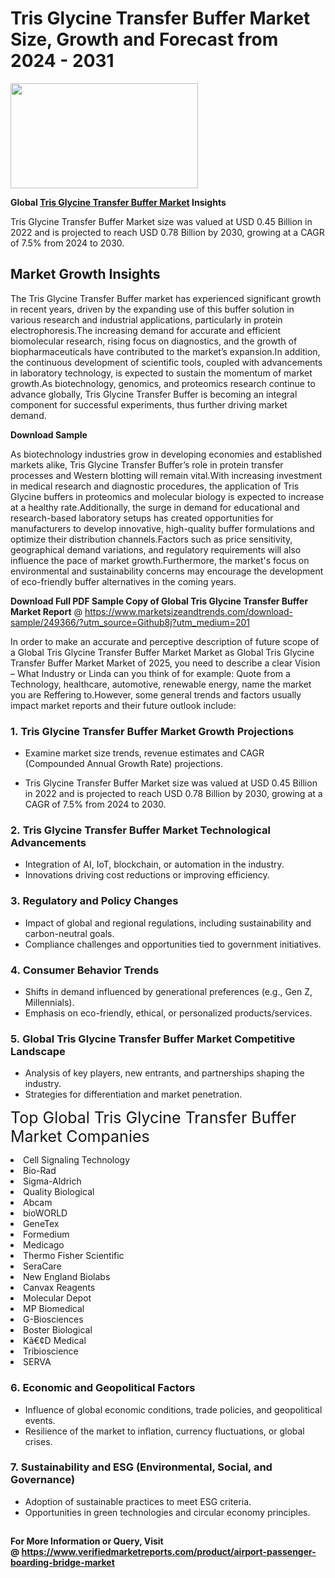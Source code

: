 <H1>Tris Glycine Transfer Buffer Market Size, Growth and Forecast from 2024 - 2031</H1><img class="aligncenter size-medium wp-image-584254" src="https://thirdeyenews.in/wp-content/uploads/2024/09/Global-Market-Research-300x168.jpeg" alt="" width="300" height="168" /><p><strong>Global&nbsp;<a href="https://www.marketsizeandtrends.com/download-sample/249366/?utm_source=Github8j?utm_medium=201">Tris Glycine Transfer Buffer Market</a> Insights</strong></p><p>Tris Glycine Transfer Buffer Market size was valued at USD 0.45 Billion in 2022 and is projected to reach USD 0.78 Billion by 2030, growing at a CAGR of 7.5% from 2024 to 2030.</p><p><h2>Market Growth Insights</h2> <p>The Tris Glycine Transfer Buffer market has experienced significant growth in recent years, driven by the expanding use of this buffer solution in various research and industrial applications, particularly in protein electrophoresis.The increasing demand for accurate and efficient biomolecular research, rising focus on diagnostics, and the growth of biopharmaceuticals have contributed to the market’s expansion.In addition, the continuous development of scientific tools, coupled with advancements in laboratory technology, is expected to sustain the momentum of market growth.As biotechnology, genomics, and proteomics research continue to advance globally, Tris Glycine Transfer Buffer is becoming an integral component for successful experiments, thus further driving market demand.</p> <p><strong>Download Sample</strong></p> <p>As biotechnology industries grow in developing economies and established markets alike, Tris Glycine Transfer Buffer’s role in protein transfer processes and Western blotting will remain vital.With increasing investment in medical research and diagnostic procedures, the application of Tris Glycine buffers in proteomics and molecular biology is expected to increase at a healthy rate.Additionally, the surge in demand for educational and research-based laboratory setups has created opportunities for manufacturers to develop innovative, high-quality buffer formulations and optimize their distribution channels.Factors such as price sensitivity, geographical demand variations, and regulatory requirements will also influence the pace of market growth.Furthermore, the market's focus on environmental and sustainability concerns may encourage the development of eco-friendly buffer alternatives in the coming years.<p><span class=""><strong>Download Full PDF Sample Copy of Global Tris Glycine Transfer Buffer Market Report</strong> @ <a href="https://www.marketsizeandtrends.com/download-sample/249366/?utm_source=Github8j?utm_medium=201" target="_blank">https://www.marketsizeandtrends.com/download-sample/249366/?utm_source=Github8j?utm_medium=201</a></span></p><p>In order to make an accurate and perceptive description of future scope of a Global&nbsp;Tris Glycine Transfer Buffer Market Market as Global&nbsp;Tris Glycine Transfer Buffer Market Market of 2025, you need to describe a clear Vision &ndash; What Industry or Linda can you think of for example: Quote from a Technology, healthcare, automotive, renewable energy, name the market you are Reffering to.However, some general trends and factors usually impact market reports and their future outlook include:</p><h3>1.&nbsp;<strong>Tris Glycine Transfer Buffer Market Growth Projections</strong></h3><ul><li>Examine market size trends, revenue estimates and CAGR (Compounded Annual Growth Rate) projections.</li><li><p>Tris Glycine Transfer Buffer Market size was valued at USD 0.45 Billion in 2022 and is projected to reach USD 0.78 Billion by 2030, growing at a CAGR of 7.5% from 2024 to 2030.</p></li></ul><h3>2.&nbsp;<strong>Tris Glycine Transfer Buffer Market Technological Advancements</strong></h3><ul><li>Integration of AI, IoT, blockchain, or automation in the industry.</li><li>Innovations driving cost reductions or improving efficiency.</li></ul><h3>3.&nbsp;<strong>Regulatory and Policy Changes</strong></h3><ul><li>Impact of global and regional regulations, including sustainability and carbon-neutral goals.</li><li>Compliance challenges and opportunities tied to government initiatives.</li></ul><h3>4.&nbsp;<strong>Consumer Behavior Trends</strong></h3><ul><li>Shifts in demand influenced by generational preferences (e.g., Gen Z, Millennials).</li><li>Emphasis on eco-friendly, ethical, or personalized products/services.</li></ul><h3>5.&nbsp;<strong>Global Tris Glycine Transfer Buffer Market Competitive Landscape</strong></h3><ul><li>Analysis of key players, new entrants, and partnerships shaping the industry.</li><li>Strategies for differentiation and market penetration.</li></ul><p data-pm-slice="1 1 []"><span style="color: inherit; font-family: inherit; font-size: 25px;">Top Global Tris Glycine Transfer Buffer Market Companies</span></p><div class="" data-test-id=""><p><li>Cell Signaling Technology</li><li> Bio-Rad</li><li> Sigma-Aldrich</li><li> Quality Biological</li><li> Abcam</li><li> bioWORLD</li><li> GeneTex</li><li> Formedium</li><li> Medicago</li><li> Thermo Fisher Scientific</li><li> SeraCare</li><li> New England Biolabs</li><li> Canvax Reagents</li><li> Molecular Depot</li><li> MP Biomedical</li><li> G-Biosciences</li><li> Boster Biological</li><li> Kâ€¢D Medical</li><li> Tribioscience</li><li> SERVA</li></p></div><h3>6.&nbsp;<strong>Economic and Geopolitical Factors</strong></h3><ul><li>Influence of global economic conditions, trade policies, and geopolitical events.</li><li>Resilience of the market to inflation, currency fluctuations, or global crises.</li></ul><h3>7.&nbsp;<strong>Sustainability and ESG (Environmental, Social, and Governance)</strong></h3><ul><li>Adoption of sustainable practices to meet ESG criteria.</li><li>Opportunities in green technologies and circular economy principles.</li></ul><h2><strong style="font-size: 14px;">For More Information or Query, Visit @&nbsp;</strong><a style="background-color: #ffffff; font-size: 14px;" href="https://www.marketsizeandtrends.com/report/tris-glycine-transfer-buffer-market/" target="_blank">https://www.verifiedmarketreports.com/product/airport-passenger-boarding-bridge-market</a></h2>